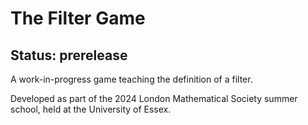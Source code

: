 # The Filter Game

## Status: prerelease

A work-in-progress game teaching the definition of a filter.

Developed as part of the 2024 London Mathematical Society summer school,
held at the University of Essex.
